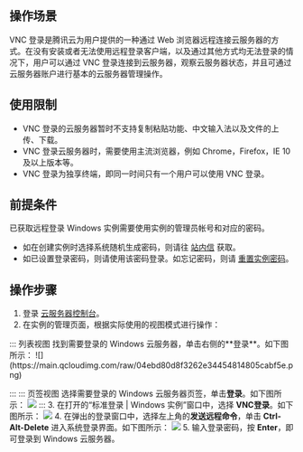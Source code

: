 ## 操作场景

VNC 登录是腾讯云为用户提供的一种通过 Web 浏览器远程连接云服务器的方式。在没有安装或者无法使用远程登录客户端，以及通过其他方式均无法登录的情况下，用户可以通过 VNC 登录连接到云服务器，观察云服务器状态，并且可通过云服务器账户进行基本的云服务器管理操作。

## 使用限制

- VNC 登录的云服务器暂时不支持复制粘贴功能、中文输入法以及文件的上传、下载。
- VNC 登录云服务器时，需要使用主流浏览器，例如 Chrome，Firefox，IE 10及以上版本等。
- VNC 登录为独享终端，即同一时间只有一个用户可以使用 VNC 登录。


## 前提条件
已获取远程登录 Windows 实例需要使用实例的管理员帐号和对应的密码。
 - 如在创建实例时选择系统随机生成密码，则请往 [站内信](https://console.cloud.tencent.com/message) 获取。
 - 如已设置登录密码，则请使用该密码登录。如忘记密码，则请  [重置实例密码](https://cloud.tencent.com/document/product/213/16566)。


## 操作步骤

1. 登录 [云服务器控制台](https://console.cloud.tencent.com/cvm/index)。
2. 在实例的管理页面，根据实际使用的视图模式进行操作：
<dx-tabs>
::: 列表视图
找到需要登录的 Windows 云服务器，单击右侧的**登录**。如下图所示：
![](https://main.qcloudimg.com/raw/04ebd80d8f3262e34454814805cabf5e.png)

:::
::: 页签视图
选择需要登录的 Windows 云服务器页签，单击**登录**。如下图所示：
![](https://qcloudimg.tencent-cloud.cn/raw/986818e2c39ac3745d2c58ad88d61464.png)
:::
</dx-tabs>
3. 在打开的“标准登录 | Windows 实例”窗口中，选择 **VNC登录**。如下图所示：
![](https://main.qcloudimg.com/raw/145f91a7e8a723318bc58bfbdae42e95.png)
4. 在弹出的登录窗口中，选择左上角的**发送远程命令**，单击 **Ctrl-Alt-Delete** 进入系统登录界面。如下图所示：
![](https://main.qcloudimg.com/raw/c80f6463097d758333c443b618560094.png)
5. 输入登录密码，按 **Enter**，即可登录到 Windows 云服务器。


